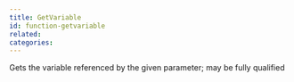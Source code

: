 ```yaml
---
title: GetVariable
id: function-getvariable
related:
categories:
---
```


Gets the variable referenced by the given parameter; may be fully qualified